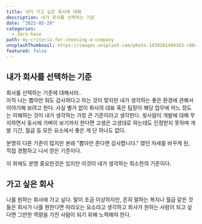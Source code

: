 ```yaml
---
title: 내가 가고 싶은 회사에 대해
description: 내가 회사를 선택하는 기준
date: "2023-05-29"
categories:
  - Zero-base
path: my-criteria-for-choosing-a-company
unsplashThumbnail: https://images.unsplash.com/photo-1450101499163-c8848c66ca85?crop=entropy&cs=tinysrgb&fit=crop&fm=jpg&h=900&ixid=MnwxfDB8MXxyYW5kb218MHx8b2ZmaWNlLHdvcmtwbGFjZSxkZWNpc2lvbi1tYWtpbmd8fHx8fHwxNjg1MzQ4Njky&ixlib=rb-4.0.3&q=80&utm_campaign=api-credit&utm_medium=referral&utm_source=unsplash_source&w=1600
featured: false
---
```


## 내가 회사를 선택하는 기준

회사를 선택하는 기준에 대해서라..  
아직 나는 뽑아만 줘도 감사하다고 하는 것이 맞지만 내가 생각하는 좋은 환경에 관해서 이야기해 보려고 한다.
사실 별거 없이 회사의 대표 혹은 팀장이 해당 업무에 어느 정도는 이해하는 것이 내가 생각하는 가장 큰 기준이라고 생각한다.
윗사람이 개발에 대해 무지하면서 동시에 가벼이 보기까지 한다면 고생은 고생대로 하는데도 인정받지 못하며 개발 기간, 월급 등 모든 요소에서 좋은 게 단 하나도 없다.

분명히 다른 기준이 많지만 본래 "뽑아만 준다면 감사합니다." 였던 자세를 바꾸게 된, 직접 경험하고 나서 얻은 기준이다.

이 외에도 분명 중요한것은 있지만 이것이 내가 생각하는 최소한의 기준이다.

## 가고 싶은 회사

나를 원하는 회사에 가고 싶다.
말이 조금 이상하지만, 흔히 말하는 복지나 월급 같은 것들은 회사가 나를 원한다면 따라오는 요소라고 생각하고
회사가 원하는 사람이 되고 싶다면 그만한 역량을 가진 사람이 되기 위해 노력해야 한다.
